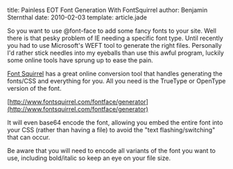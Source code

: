 title: Painless EOT Font Generation With FontSquirrel
author: Benjamin Sternthal
date: 2010-02-03
template: article.jade

So you want to use @font-face to add some fancy fonts to your site. Well there is that pesky problem of IE needing a specific font type. Until recently you had to use Microsoft's WEFT tool to generate the right files. Personally I'd rather stick needles into my eyeballs than use this awful program, luckily some online tools have sprung up to ease the pain.

<span class="more"></span>

[Font Squirrel](http://www.fontsquirrel.com) has a great online conversion tool that handles generating the fonts/CSS and everything for you. All you need is the TrueType or OpenType version of the font.


[http://www.fontsquirrel.com/fontface/generator](http://www.fontsquirrel.com/fontface/generator)

It will even base64 encode the font, allowing you embed the entire font into your CSS (rather than having a file) to avoid the "text flashing/switching" that can occur.

Be aware that you will need to encode all variants of the font you want to use, including bold/italic so keep an eye on your file size.
